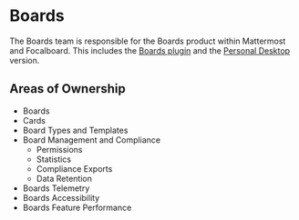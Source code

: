 # Boards

The Boards team is responsible for the Boards product within Mattermost and Focalboard. This includes the [Boards plugin](https://github.com/mattermost/focalboard) and the [Personal Desktop](https://www.focalboard.com/) version.

## Areas of Ownership

 - Boards
 - Cards
- Board Types and Templates
- Board Management and Compliance
  - Permissions
  - Statistics
  - Compliance Exports
  - Data Retention
- Boards Telemetry
- Boards Accessibility
- Boards Feature Performance
